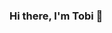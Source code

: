 ### Hi there, I'm Tobi 👋


<!--
Software Engineer [@Skribble](https://skribble.com)
- 🔭 I’m currently working on ...
- 🌱 I’m currently learning Flutter
- 👯 I’m looking to collaborate on ...
- 🤔 I’m looking for help with ...
- 💬 Ask me about ...
- 📫 How to reach me: ...
- 😄 Pronouns: ...
- ⚡ Fun fact: ...

#### GitHub Streak

![GitHub Streak](https://github-readme-streak-stats.herokuapp.com/?user=totherush)

-->
